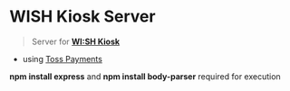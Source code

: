 # WISH Kiosk Server
> Server for **[WI:SH Kiosk](https://github.com/Team-ToyoTech/WISH-Kiosk)**

* using [Toss Payments](https://github.com/tosspayments/tosspayments-sample/tree/main/express-javascript)

**npm install express** and **npm install body-parser** required for execution

